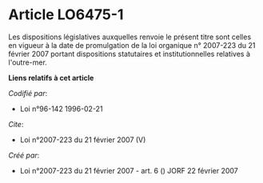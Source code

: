 # Article LO6475-1

Les dispositions législatives auxquelles renvoie le présent titre sont celles en vigueur à la date de promulgation de la loi
organique n° 2007-223 du 21 février 2007 portant dispositions statutaires et institutionnelles relatives à l'outre-mer.

**Liens relatifs à cet article**

_Codifié par_:

  - Loi n°96-142 1996-02-21

_Cite_:

  - Loi n°2007-223 du 21 février 2007 (V)

_Créé par_:

  - Loi n°2007-223 du 21 février 2007 - art. 6 () JORF 22 février 2007

